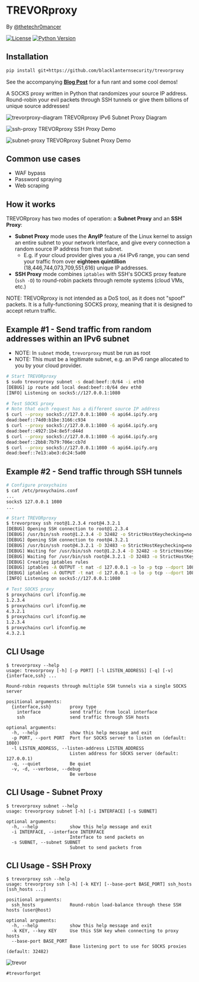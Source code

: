 # TREVORproxy

By [@thetechr0mancer](https://twitter.com/thetechr0mancer)

[![License](https://img.shields.io/badge/license-GPLv3-blue.svg)](https://raw.githubusercontent.com/blacklanternsecurity/nmappalyzer/master/LICENSE)
[![Python Version](https://img.shields.io/badge/python-3.6+-blue)](https://www.python.org)

## Installation
~~~bash
pip install git+https://github.com/blacklanternsecurity/trevorproxy
~~~

See the accompanying [**Blog Post**](https://github.com/blacklanternsecurity/TREVORspray/blob/trevorspray-v2/blogpost.md) for a fun rant and some cool demos!

A SOCKS proxy written in Python that randomizes your source IP address. Round-robin your evil packets through SSH tunnels or give them billions of unique source addresses!

![trevorproxy-diagram](https://user-images.githubusercontent.com/20261699/149545633-a2f14f3a-1abc-4f9a-b589-3a52385ba635.png)
TREVORproxy IPv6 Subnet Proxy Diagram

![ssh-proxy](https://user-images.githubusercontent.com/20261699/149403633-3b6259c4-6c13-4ae5-abe6-498024a155f5.gif)
TREVORproxy SSH Proxy Demo

![subnet-proxy](https://user-images.githubusercontent.com/20261699/142468206-4e9a46db-b18b-4969-8934-19d1f3837300.gif)
TREVORproxy Subnet Proxy Demo

## Common use cases
- WAF bypass
- Password spraying
- Web scraping

## How it works
TREVORproxy has two modes of operation: a **Subnet Proxy** and an **SSH Proxy**:
- **Subnet Proxy** mode uses the **AnyIP** feature of the Linux kernel to assign an entire subnet to your network interface, and give every connection a random source IP address from that subnet.
    - E.g. if your cloud provider gives you a `/64` IPv6 range, you can send your traffic from over **eighteen quintillion** (18,446,744,073,709,551,616) unique IP addresses.
- **SSH Proxy** mode combines `iptables` with SSH's SOCKS proxy feature (`ssh -D`) to round-robin packets through remote systems (cloud VMs, etc.)

NOTE: TREVORproxy is not intended as a DoS tool, as it does not "spoof" packets. It is a fully-functioning SOCKS proxy, meaning that it is designed to accept return traffic.

## Example #1 - Send traffic from random addresses within an IPv6 subnet
- NOTE: In `subnet` mode, `trevorproxy` must be run as root
- NOTE: This must be a legitimate subnet, e.g. an IPv6 range allocated to you by your cloud provider.
~~~bash
# Start TREVORproxy
$ sudo trevorproxy subnet -s dead:beef::0/64 -i eth0
[DEBUG] ip route add local dead:beef::0/64 dev eth0
[INFO] Listening on socks5://127.0.0.1:1080

# Test SOCKS proxy
# Note that each request has a different source IP address
$ curl --proxy socks5://127.0.0.1:1080 -6 api64.ipify.org
dead:beef::74d0:b1be:3166:c934
$ curl --proxy socks5://127.0.0.1:1080 -6 api64.ipify.org
dead:beef::4927:1b4:8e5f:d44d
$ curl --proxy socks5://127.0.0.1:1080 -6 api64.ipify.org
dead:beef::2bb8:7b79:706e:cb7d
$ curl --proxy socks5://127.0.0.1:1080 -6 api64.ipify.org
dead:beef::7e13:abe3:dc24:5a00
~~~

## Example #2 - Send traffic through SSH tunnels
~~~bash
# Configure proxychains
$ cat /etc/proxychains.conf
...
socks5 127.0.0.1 1080
...

# Start TREVORproxy
$ trevorproxy ssh root@1.2.3.4 root@4.3.2.1
[DEBUG] Opening SSH connection to root@1.2.3.4
[DEBUG] /usr/bin/ssh root@1.2.3.4 -D 32482 -o StrictHostKeychecking=no
[DEBUG] Opening SSH connection to root@4.3.2.1
[DEBUG] /usr/bin/ssh root@4.3.2.1 -D 32483 -o StrictHostKeychecking=no
[DEBUG] Waiting for /usr/bin/ssh root@1.2.3.4 -D 32482 -o StrictHostKeychecking=no
[DEBUG] Waiting for /usr/bin/ssh root@4.3.2.1 -D 32483 -o StrictHostKeychecking=no
[DEBUG] Creating iptables rules
[DEBUG] iptables -A OUTPUT -t nat -d 127.0.0.1 -o lo -p tcp --dport 1080 -j DNAT --to-destination 127.0.0.1:32482 -m statistic --mode nth --every 2 --packet 0
[DEBUG] iptables -A OUTPUT -t nat -d 127.0.0.1 -o lo -p tcp --dport 1080 -j DNAT --to-destination 127.0.0.1:32483
[INFO] Listening on socks5://127.0.0.1:1080

# Test SOCKS proxy
$ proxychains curl ifconfig.me
1.2.3.4
$ proxychains curl ifconfig.me
4.3.2.1
$ proxychains curl ifconfig.me
1.2.3.4
$ proxychains curl ifconfig.me
4.3.2.1
~~~

## CLI Usage
~~~
$ trevorproxy --help
usage: trevorproxy [-h] [-p PORT] [-l LISTEN_ADDRESS] [-q] [-v] {interface,ssh} ...

Round-robin requests through multiple SSH tunnels via a single SOCKS server

positional arguments:
  {interface,ssh}       proxy type
    interface           send traffic from local interface
    ssh                 send traffic through SSH hosts

optional arguments:
  -h, --help            show this help message and exit
  -p PORT, --port PORT  Port for SOCKS server to listen on (default: 1080)
  -l LISTEN_ADDRESS, --listen-address LISTEN_ADDRESS
                        Listen address for SOCKS server (default: 127.0.0.1)
  -q, --quiet           Be quiet
  -v, -d, --verbose, --debug
                        Be verbose
~~~

## CLI Usage - Subnet Proxy
~~~
$ trevorproxy subnet --help
usage: trevorproxy subnet [-h] [-i INTERFACE] [-s SUBNET]

optional arguments:
  -h, --help            show this help message and exit
  -i INTERFACE, --interface INTERFACE
                        Interface to send packets on
  -s SUBNET, --subnet SUBNET
                        Subnet to send packets from
~~~

## CLI Usage - SSH Proxy
~~~
$ trevorproxy ssh --help
usage: trevorproxy ssh [-h] [-k KEY] [--base-port BASE_PORT] ssh_hosts [ssh_hosts ...]

positional arguments:
  ssh_hosts             Round-robin load-balance through these SSH hosts (user@host)

optional arguments:
  -h, --help            show this help message and exit
  -k KEY, --key KEY     Use this SSH key when connecting to proxy hosts
  --base-port BASE_PORT
                        Base listening port to use for SOCKS proxies (default: 32482)
~~~

![trevor](https://user-images.githubusercontent.com/20261699/92336575-27071380-f070-11ea-8dd4-5ba42c7d04b7.jpeg)

`#trevorforget`